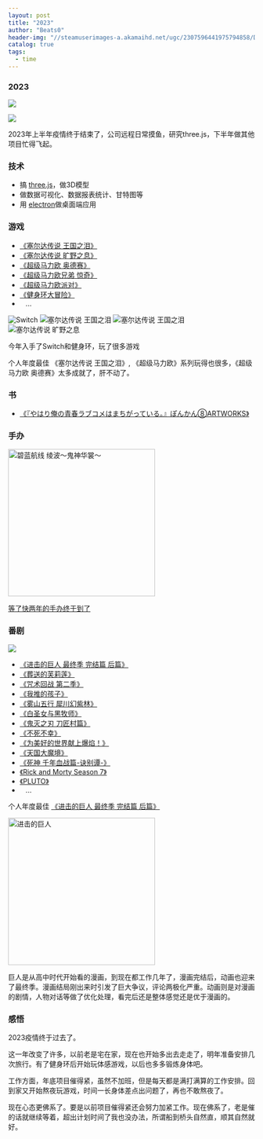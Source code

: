 ```yaml
---
layout: post
title: "2023"
author: "Beats0"
header-img: "//steamuserimages-a.akamaihd.net/ugc/2307596441975794858/DA3C29EF05550F72E1A27B389086066E8548E0E9/"
catalog: true
tags:
  - time
---
```



### 2023

![](https://steamuserimages-a.akamaihd.net/ugc/2307596441975818723/48FC2E77EA98791FE284BB0C3F2D47DBB91736DC/)

![](https://steamuserimages-a.akamaihd.net/ugc/2307596441975818481/2B828ECD0E3845FCED1CA64963D7BF425DE94FFE/)

2023年上半年疫情终于结束了，公司远程日常摸鱼，研究three.js，下半年做其他项目忙得飞起。

### 技术
 
 - 搞 [three.js](https://threejs.org)，做3D模型
 - 做数据可视化、数据报表统计、甘特图等
 - 用 [electron](https://github.com/electron/electron)做桌面端应用


### 游戏

- [《塞尔达传说 王国之泪》](https://bgm.tv/subject/284506)
- [《塞尔达传说 旷野之息》](https://bgm.tv/subject/62229)
- [《超级马力欧 奥德赛》](https://bgm.tv/subject/205917)
- [《超级马力欧兄弟 惊奇》](https://bgm.tv/subject/442371)
- [《超级马力欧派对》](https://bgm.tv/subject/249468)
- [《健身环大冒险》](https://bgm.tv/subject/290599)
-   &nbsp; &nbsp;...

<img src="https://steamuserimages-a.akamaihd.net/ugc/2308724878073362217/260468CCD33F04A7385E022C1BF3AA5534DAA630/" class="imgCover lazyload" title="Switch" />

<img src="https://steamuserimages-a.akamaihd.net/ugc/2308724878073365129/71CE838FF5EE9B7455E99E8C81001531C580A1A0/" class="imgCover lazyload" title="塞尔达传说 王国之泪" />

<img src="https://steamuserimages-a.akamaihd.net/ugc/2308724878073365523/AD37BE6C3A9C775A6B01A64AEADB230656FFE7A8/" class="imgCover lazyload" title="塞尔达传说 王国之泪" />

<img src="https://steamuserimages-a.akamaihd.net/ugc/2308724878073363679/171BAB50419A8B598331E19BD41AF5E10B3657B4/" class="imgCover lazyload" title="塞尔达传说 旷野之息" />

今年入手了Switch和健身环，玩了很多游戏

个人年度最佳 《塞尔达传说 王国之泪》, 《超级马力欧》系列玩得也很多，《超级马力欧 奥德赛》太多成就了，肝不动了。

### 书

- [《『やはり俺の青春ラブコメはまちがっている。』ぽんかん⑧ARTWORKS》](https://bgm.tv/subject/328598)

### 手办

<img src="https://steamuserimages-a.akamaihd.net/ugc/2067758829134661452/CE5C8B2108E484080A1C63E51EFAD2B73DD09B68/" class="imgCover lazyload" width=300 title="碧蓝航线 绫波～鬼神华裳～" /> 

[等了快两年的手办终于到了](https://www.hpoi.net/hobby/51330)

### 番剧

<img src="https://steamuserimages-a.akamaihd.net/ugc/2307596441975925728/F4A6BB8640753D54AF02E66F965CB4455A30B83F/" class="imgCover lazyload" /> 


- [《进击的巨人 最终季 完结篇 后篇》](https://bgm.tv/subject/415779)
- [《葬送的芙莉莲》](https://bgm.tv/subject/400602)
- [《咒术回战 第二季》](https://bgm.tv/subject/369304)
- [《我推的孩子》](https://bgm.tv/subject/386809)
- [《雾山五行 犀川幻紫林》](https://bgm.tv/subject/312658)
- [《白圣女与黑牧师》](https://bgm.tv/subject/387822)
- [《鬼灭之刃 刀匠村篇》](https://bgm.tv/subject/369768)
- [《不死不幸》](https://bgm.tv/subject/397808)
- [《为美好的世界献上爆焰！》](https://bgm.tv/subject/385209)
- [《天国大魔境》](https://bgm.tv/subject/404804)
- [《死神 千年血战篇-诀别谭-》](https://bgm.tv/subject/412916)
- [《Rick and Morty Season 7》](https://bgm.tv/subject/441140)
- [《PLUTO》](https://bgm.tv/subject/217021)
-   &nbsp; &nbsp;...



个人年度最佳 [《进击的巨人 最终季 完结篇 后篇》](https://bgm.tv/subject/415779)

<img src="https://steamuserimages-a.akamaihd.net/ugc/2307596441976448204/0FF0BDA9C08B27CE2BB90EEDE8F381222C8F54FC/" class="imgCover lazyload" width=300 title="进击的巨人" /> 


巨人是从高中时代开始看的漫画，到现在都工作几年了，漫画完结后，动画也迎来了最终季。漫画结局刚出来时引发了巨大争议，评论两极化严重。动画则是对漫画的剧情，人物对话等做了优化处理，看完后还是整体感觉还是优于漫画的。


### 感悟

2023疫情终于过去了。

这一年改变了许多，以前老是宅在家，现在也开始多出去走走了，明年准备安排几次旅行。有了健身环后开始玩体感游戏，以后也多多锻炼身体吧。

工作方面，年底项目催得紧，虽然不加班，但是每天都是满打满算的工作安排。回到家又开始熬夜玩游戏，时间一长身体差点出问题了，再也不敢熬夜了。

现在心态更佛系了。要是以前项目催得紧还会努力加紧工作。现在佛系了，老是催的话就继续等着，超出计划时间了我也没办法，所谓船到桥头自然直，顺其自然就好。


